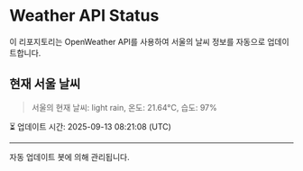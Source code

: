 
# Weather API Status

이 리포지토리는 OpenWeather API를 사용하여 서울의 날씨 정보를 자동으로 업데이트합니다.

## 현재 서울 날씨
> 서울의 현재 날씨: light rain, 온도: 21.64°C, 습도: 97%

⏳ 업데이트 시간: 2025-09-13 08:21:08 (UTC)

---
자동 업데이트 봇에 의해 관리됩니다.
